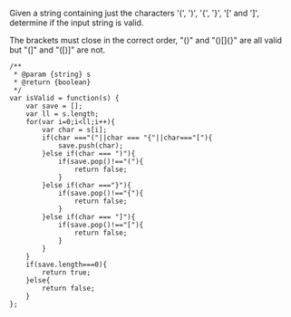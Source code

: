 Given a string containing just the characters '(', ')', '{', '}', '[' and ']', determine if the input string is valid.

The brackets must close in the correct order, "()" and "()[]{}" are all valid but "(]" and "([)]" are not.

```
/**
 * @param {string} s
 * @return {boolean}
 */
var isValid = function(s) {
    var save = [];
    var ll = s.length;
    for(var i=0;i<ll;i++){
        var char = s[i];
        if(char ==="("||char === "{"||char==="["){
            save.push(char);
        }else if(char === ")"){
            if(save.pop()!=="("){
                return false;
            }
        }else if(char ==="}"){
            if(save.pop()!=="{"){
                return false;
            }
        }else if(char === "]"){
            if(save.pop()!=="["){
                return false;
            }
        }
    }
    if(save.length===0){
        return true;
    }else{
        return false;
    }
};
```

